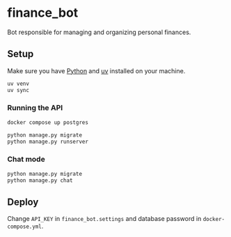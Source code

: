 # finance_bot

Bot responsible for managing and organizing personal finances.

## Setup

Make sure you have [Python]() and [uv]() installed on your machine.

```sh
uv venv
uv sync
```

### Running the API

```sh
docker compose up postgres

python manage.py migrate
python manage.py runserver
```

### Chat mode

```sh
python manage.py migrate
python manage.py chat
```

## Deploy

Change `API_KEY` in `finance_bot.settings` and database password in `docker-compose.yml`.
